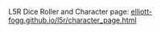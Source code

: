 L5R Dice Roller and Character page: [elliott-fogg.github.io/l5r/character_page.html](https://elliott-fogg.github.io/l5r/character_page.html)
